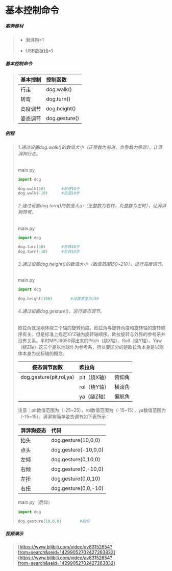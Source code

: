 # 基本控制命令

##### 案例器材

>* 湃湃狗×1
>
>* USB数据线×1
>

##### 基本控制命令

>| 基本控制 | 控制函数      |
>| :------- | :------------ |
>| 行走     | dog.walk()    |
>| 转弯     | dog.turn()    |
>| 高度调节 | dog.height()  |
>| 姿态调节 | dog.gesture() |
>

##### 例程

>###### 1.通过设置dog.walk()的数值大小（正整数为前进，负整数为后退），让湃湃狗行走。
>
>main.py
>
>```python
>import dog
>
>dog.walk(10)		#前进10步
>dog.walk(-10)		#后退10步
>```
>
>###### 2.通过设置dog.turn()的数值大小（正整数为右转，负整数为左转），让湃湃狗转弯。
>
>main.py
>
>```python
>import dog
>
>dog.turn(10)		#右转10步
>dog.turn(-10)		#左转10步
>```
>###### 3.通过设置dog.height()的数值大小（数值范围150~210），进行高度调节。
>
>main.py
>```python
>import dog
>
>dog.height(150)		#设置高度为150
>```
>###### 4.通过设置dog.gesture()，进行姿态调节。
>
>欧拉角就是刚体绕三个轴的旋转角度。欧拉角与旋转角度和旋转轴的旋转顺序有关。但是标准上规定XYZ轴为旋转轴顺序。欧拉旋转与外界的参考系并没有关系。平时MPU6050得出来的Pitch（绕X轴）、Roll（绕Y轴）、Yaw（绕Z轴）这三个是以地球作为参考系，所以要区分的是欧拉角本身是以刚体本身为坐标轴的概念。 
>
>
>| 姿态调节函数            | 欧拉角       |        |
>| ----------------------- | :----------- | ------ |
>| dog.gesture(pit,rol,ya) | pit（绕X轴） | 俯仰角 |
>|                         | rol（绕Y轴） | 横滚角 |
>|                         | ya（绕Z轴）  | 偏航角 |
>
>
>注意：pit数值范围为（-25~25），rol数值范围为（-15~15），ya数值范围为（-15~15）。湃湃狗简单姿态调节如下表所示：
>
>| 湃湃狗姿态 | 代码                 |
>| :--------- | :------------------- |
>| 抬头       | dog.gesture(10,0,0)  |
>| 点头       | dog.gesture(-10,0,0) |
>| 左倾       | dog.gesture(0,10,0)  |
>| 右倾       | dog.gesture(0,-10,0) |
>| 左扭       | dog.gesture(0,0,10)  |
>| 右扭       | dog.gesture(0,0,-10) |
>
>main.py（后仰）
>
>```python
>import dog
>
>dog.gesture(10,0,0)		#后仰
>```

##### 视频演示
>[https://www.bilibili.com/video/av83152654?from=search&seid=14299052702427263832](https://www.bilibili.com/video/av83152654?from=search&seid=14299052702427263832)